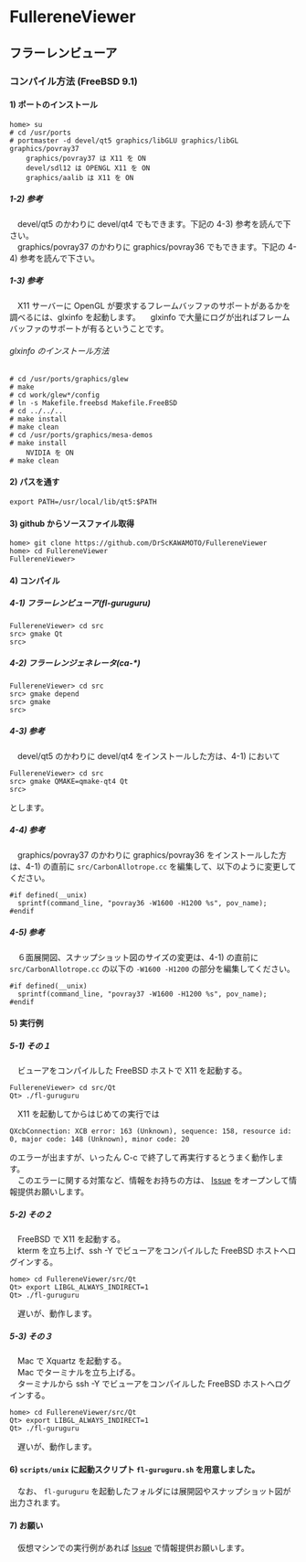 # FullereneViewer
## フラーレンビューア
### コンパイル方法 (FreeBSD 9.1)
#### 1) ポートのインストール
    home> su
    # cd /usr/ports
    # portmaster -d devel/qt5 graphics/libGLU graphics/libGL graphics/povray37
        graphics/povray37 は X11 を ON
        devel/sdl12 は OPENGL X11 を ON
        graphics/aalib は X11 を ON

##### 1-2) 参考
　devel/qt5 のかわりに devel/qt4 でもできます。下記の 4-3) 参考を読んで下さい。  
　graphics/povray37 のかわりに graphics/povray36 でもできます。下記の 4-4) 参考を読んで下さい。

##### 1-3) 参考
　X11 サーバーに OpenGL が要求するフレームバッファのサポートがあるかを調べるには、glxinfo を起動します。
　glxinfo で大量にログが出ればフレームバッファのサポートが有るということです。

###### glxinfo のインストール方法
    # cd /usr/ports/graphics/glew
    # make
    # cd work/glew*/config
    # ln -s Makefile.freebsd Makefile.FreeBSD
    # cd ../../..
    # make install
    # make clean
    # cd /usr/ports/graphics/mesa-demos
    # make install
        NVIDIA を ON
    # make clean

#### 2) パスを通す
    export PATH=/usr/local/lib/qt5:$PATH

#### 3) github からソースファイル取得
    home> git clone https://github.com/DrScKAWAMOTO/FullereneViewer
    home> cd FullereneViewer
    FullereneViewer> 

#### 4) コンパイル
##### 4-1) フラーレンビューア(fl-guruguru)
    FullereneViewer> cd src
    src> gmake Qt
    src> 

##### 4-2) フラーレンジェネレータ(ca-*)
    FullereneViewer> cd src
    src> gmake depend
    src> gmake
    src> 

##### 4-3) 参考
　devel/qt5 のかわりに devel/qt4 をインストールした方は、4-1) において

    FullereneViewer> cd src
    src> gmake QMAKE=qmake-qt4 Qt
    src> 

とします。

##### 4-4) 参考
　graphics/povray37 のかわりに graphics/povray36 をインストールした方は、4-1) の直前に `src/CarbonAllotrope.cc` を編集して、以下のように変更してください。

    #if defined(__unix)
      sprintf(command_line, "povray36 -W1600 -H1200 %s", pov_name);
    #endif

##### 4-5) 参考
　６面展開図、スナップショット図のサイズの変更は、4-1) の直前に `src/CarbonAllotrope.cc` の以下の `-W1600 -H1200` の部分を編集してください。

    #if defined(__unix)
      sprintf(command_line, "povray37 -W1600 -H1200 %s", pov_name);
    #endif

#### 5) 実行例
##### 5-1) その１
　ビューアをコンパイルした FreeBSD ホストで X11 を起動する。

    FullereneViewer> cd src/Qt
    Qt> ./fl-guruguru

　X11 を起動してからはじめての実行では

    QXcbConnection: XCB error: 163 (Unknown), sequence: 158, resource id: 0, major code: 148 (Unknown), minor code: 20

のエラーが出ますが、いったん C-c で終了して再実行するとうまく動作します。  
　このエラーに関する対策など、情報をお持ちの方は、 [Issue](https://github.com/DrScKAWAMOTO/FullereneViewer/issues) をオープンして情報提供お願いします。

##### 5-2) その２
　FreeBSD で X11 を起動する。  
　kterm を立ち上げ、ssh -Y でビューアをコンパイルした FreeBSD ホストへログインする。

    home> cd FullereneViewer/src/Qt
    Qt> export LIBGL_ALWAYS_INDIRECT=1
    Qt> ./fl-guruguru

　遅いが、動作します。

##### 5-3) その３
　Mac で Xquartz を起動する。  
　Mac でターミナルを立ち上げる。  
　ターミナルから ssh -Y でビューアをコンパイルした FreeBSD ホストへログインする。

    home> cd FullereneViewer/src/Qt
    Qt> export LIBGL_ALWAYS_INDIRECT=1
    Qt> ./fl-guruguru

　遅いが、動作します。

#### 6) `scripts/unix` に起動スクリプト `fl-guruguru.sh` を用意しました。
　なお、 `fl-guruguru` を起動したフォルダには展開図やスナップショット図が出力されます。

#### 7) お願い
　仮想マシンでの実行例があれば [Issue](https://github.com/DrScKAWAMOTO/FullereneViewer/issues) で情報提供お願いします。
